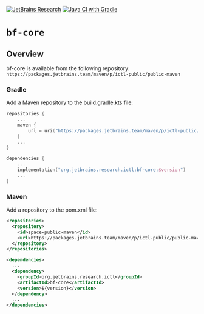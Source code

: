 [![JetBrains Research](https://jb.gg/badges/research.svg)](https://confluence.jetbrains.com/display/ALL/JetBrains+on+GitHub)
[![Java CI with Gradle](https://github.com/JetBrains-Research/bf-core/actions/workflows/ci.yml/badge.svg?branch=main)](https://github.com/JetBrains-Research/bf-core/actions/workflows/ci.yml)
# `bf-core`

## Overview
bf-core is available from the following repository: `https://packages.jetbrains.team/maven/p/ictl-public/public-maven`

### Gradle
Add a Maven repository to the build.gradle.kts file:
```kotlin
repositories {
    ...
    maven {
        url = uri("https://packages.jetbrains.team/maven/p/ictl-public/public-maven")
    }
    ...
}

dependencies { 
    ...
    implementation("org.jetbrains.research.ictl:bf-core:$version")
    ...
}
```

### Maven
Add a repository to the pom.xml file:
```xml
<repositories>
  <repository>
    <id>space-public-maven</id>
    <url>https://packages.jetbrains.team/maven/p/ictl-public/public-maven</url>
  </repository>
</repositories>

<dependencies>
  ...
  <dependency>
    <groupId>org.jetbrains.research.ictl</groupId>
    <artifactId>bf-core</artifactId>
    <version>${version}</version>
  </dependency>
  ...
</dependencies>
```

